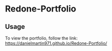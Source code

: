 # Redone-Portfolio

## Usage
To view the portfolio, follow the link:  https://danielmartin971.github.io/Redone-Portfolio/
